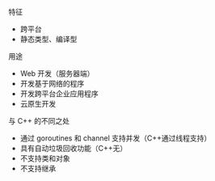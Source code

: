 特征
- 跨平台
- 静态类型、编译型

用途
- Web 开发（服务器端）
- 开发基于网络的程序
- 开发跨平台企业应用程序
- 云原生开发

与 C++ 的不同之处
- 通过 goroutines 和 channel 支持并发（C++通过线程支持）
- 具有自动垃圾回收功能（C++无）
- 不支持类和对象
- 不支持继承